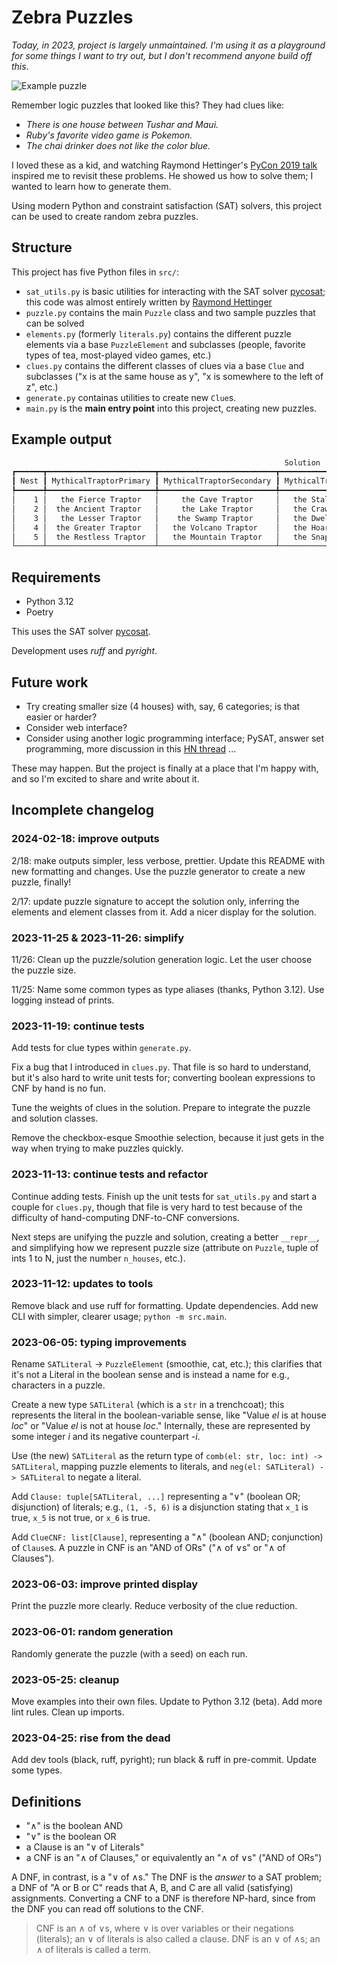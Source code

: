 # Zebra Puzzles

_Today, in 2023, project is largely unmaintained. I'm using it as a playground for some things I want to try out, but I don't recommend anyone build off this._

![Example puzzle](sample_grid.png)

Remember logic puzzles that looked like this? They had clues like:

- _There is one house between Tushar and Maui._
- _Ruby's favorite video game is Pokemon._
- _The chai drinker does not like the color blue._

I loved these as a kid, and watching Raymond Hettinger's [PyCon 2019 talk](https://www.youtube.com/watch?v=_GP9OpZPUYc) inspired me to revisit these problems. He showed us how to solve them; I wanted to learn how to generate them.

Using modern Python and constraint satisfaction (SAT) solvers, this project can be used to create random zebra puzzles.

## Structure

This project has five Python files in `src/`:

- `sat_utils.py` is basic utilities for interacting with the SAT solver [pycosat](https://pypi.org/project/pycosat/); this code was almost entirely written by [Raymond Hettinger](https://rhettinger.github.io/einstein.html#essential-utilities-for-humanization)
- `puzzle.py` contains the main `Puzzle` class and two sample puzzles that can be solved
- `elements.py` (formerly `literals.py`) contains the different puzzle elements via a base `PuzzleElement` and subclasses (people, favorite types of tea, most-played video games, etc.)
- `clues.py` contains the different classes of clues via a base `Clue` and subclasses ("x is at the same house as y", "x is somewhere to the left of z", etc.)
- `generate.py` containas utilities to create new `Clue`s.
- `main.py` is the **main entry point** into this project, creating new puzzles.

## Example output

```sh
                                                             Solution
┏━━━━━━┳━━━━━━━━━━━━━━━━━━━━━━━━┳━━━━━━━━━━━━━━━━━━━━━━━━━━┳━━━━━━━━━━━━━━━━━━━━━━━━━┳━━━━━━━━━━━━━━━━━━━━━━━━┳━━━━━━━━━━━━━━━━━━━┓
┃ Nest ┃ MythicalTraptorPrimary ┃ MythicalTraptorSecondary ┃ MythicalTraptorTertiary ┃        Smoothie        ┃     Bottlecap     ┃
┡━━━━━━╇━━━━━━━━━━━━━━━━━━━━━━━━╇━━━━━━━━━━━━━━━━━━━━━━━━━━╇━━━━━━━━━━━━━━━━━━━━━━━━━╇━━━━━━━━━━━━━━━━━━━━━━━━╇━━━━━━━━━━━━━━━━━━━┩
│    1 │   the Fierce Traptor   │     the Cave Traptor     │   the Stalker Traptor   │ the Starfruit smoothie │ Green bottlecaps  │
│    2 │  the Ancient Traptor   │     the Lake Traptor     │   the Crawler Traptor   │   the Lemon smoothie   │ Black bottlecaps  │
│    3 │   the Lesser Traptor   │    the Swamp Traptor     │   the Dweller Traptor   │ the Chocolate smoothie │  Red bottlecaps   │
│    4 │  the Greater Traptor   │   the Volcano Traptor    │   the Hoarder Traptor   │  the Coconut smoothie  │ Yellow bottlecaps │
│    5 │  the Restless Traptor  │   the Mountain Traptor   │   the Snapper Traptor   │   the Kiwi smoothie    │  Blue bottlecaps  │
└──────┴────────────────────────┴──────────────────────────┴─────────────────────────┴────────────────────────┴───────────────────┘
```

## Requirements

- Python 3.12
- Poetry

This uses the SAT solver [pycosat](https://pypi.org/project/pycosat/).

Development uses _ruff_ and _pyright_.

## Future work

- Try creating smaller size (4 houses) with, say, 6 categories; is that easier or harder?
- Consider web interface?
- Consider using another logic programming interface; PySAT, answer set programming, more discussion in this [HN thread](https://news.ycombinator.com/item?id=36087464) ...

These may happen. But the project is finally at a place that I'm happy with, and so I'm excited to share and write about it.

## Incomplete changelog

### 2024-02-18: improve outputs

2/18: make outputs simpler, less verbose, prettier. Update this README with new formatting and changes. Use the puzzle generator to create a new puzzle, finally!

2/17: update puzzle signature to accept the solution only, inferring the elements and element classes from it. Add a nicer display for the solution.

### 2023-11-25 & 2023-11-26: simplify

11/26: Clean up the puzzle/solution generation logic. Let the user choose the puzzle size.

11/25: Name some common types as type aliases (thanks, Python 3.12). Use logging instead of prints.

### 2023-11-19: continue tests

Add tests for clue types within `generate.py`.

Fix a bug that I introduced in `clues.py`. That file is so hard to understand, but it's also hard to write unit tests for; converting boolean expressions to CNF by hand is no fun.

Tune the weights of clues in the solution. Prepare to integrate the puzzle and solution classes.

Remove the checkbox-esque Smoothie selection, because it just gets in the way when trying to make puzzles quickly.

### 2023-11-13: continue tests and refactor

Continue adding tests. Finish up the unit tests for `sat_utils.py` and start a couple for `clues.py`, though that file is very hard to test because of the difficulty of hand-computing DNF-to-CNF conversions.

Next steps are unifying the puzzle and solution, creating a better `__repr__`, and simplifying how we represent puzzle size (attribute on `Puzzle`, tuple of ints 1 to N, just the number `n_houses`, etc.).

### 2023-11-12: updates to tools

Remove black and use ruff for formatting. Update dependencies. Add new CLI with simpler, clearer usage; `python -m src.main`.

### 2023-06-05: typing improvements

Rename `SATLiteral` -> `PuzzleElement` (smoothie, cat, etc.); this clarifies that it's not a Literal in the boolean sense and is instead a name for e.g., characters in a puzzle.

Create a new type `SATLiteral` (which is a `str` in a trenchcoat); this represents the literal in the boolean-variable sense, like "Value _el_ is at house _loc_" or "Value _el_ is not at house _loc_." Internally, these are represented by some integer _i_ and its negative counterpart _-i_.

Use (the new) `SATLiteral` as the return type of `comb(el: str, loc: int) -> SATLiteral`, mapping puzzle elements to literals, and `neg(el: SATLiteral) -> SATLiteral` to negate a literal.

Add `Clause: tuple[SATLiteral, ...]` representing a "∨" (boolean OR; disjunction) of literals; e.g., `(1, -5, 6)` is a disjunction stating that `x_1` is true, `x_5` is not true, or `x_6` is true.

Add `ClueCNF: list[Clause]`, representing a "∧" (boolean AND; conjunction) of `Clause`s. A puzzle in CNF is an "AND of ORs" ("∧ of ∨s" or "∧ of Clauses").

### 2023-06-03: improve printed display

Print the puzzle more clearly. Reduce verbosity of the clue reduction.

### 2023-06-01: random generation

Randomly generate the puzzle (with a seed) on each run.

### 2023-05-25: cleanup

Move examples into their own files. Update to Python 3.12 (beta). Add more lint rules. Clean up imports.

### 2023-04-25: rise from the dead

Add dev tools (black, ruff, pyright); run black & ruff in pre-commit. Update some types.

## Definitions

- "∧" is the boolean AND
- "∨" is the boolean OR
- a Clause is an "∨ of Literals"
- a CNF is an "∧ of Clauses," or equivalently an "∧ of ∨s" ("AND of ORs")

A DNF, in contrast, is a "∨ of ∧s." The DNF is the _answer_ to a SAT problem; a DNF of "A or B or C" reads that A, B, and C are all valid (satisfying) assignments. Converting a CNF to a DNF is therefore NP-hard, since from the DNF you can read off solutions to the CNF.

> CNF is an ∧ of ∨s, where ∨ is over variables or their negations (literals); an ∨ of literals is also called a clause. DNF is an ∨ of ∧s; an ∧ of literals is called a term.
